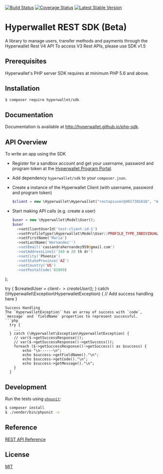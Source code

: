 [![Build Status](https://travis-ci.org/hyperwallet/php-sdk.png?branch=master)](https://travis-ci.org/hyperwallet/php-sdk)
[![Coverage Status](https://coveralls.io/repos/github/hyperwallet/php-sdk/badge.svg?branch=master)](https://coveralls.io/github/hyperwallet/php-sdk?branch=master)
[![Latest Stable Version](https://poser.pugx.org/hyperwallet/sdk/version)](https://packagist.org/packages/hyperwallet/sdk)

Hyperwallet REST SDK (Beta)
===========================

A library to manage users, transfer methods and payments through the Hyperwallet Rest V4 API
To access V3 Rest APIs, please use SDK v1.5

Prerequisites
------------

Hyperwallet's PHP server SDK requires at minimum PHP 5.6 and above.

Installation
------------

```bash
$ composer require hyperwallet/sdk
```

Documentation
-------------

Documentation is available at http://hyperwallet.github.io/php-sdk.


API Overview
------------

To write an app using the SDK

* Register for a sandbox account and get your username, password and program token at the [Hyperwallet Program Portal](https://portal.hyperwallet.com).
* Add dependency `hyperwallet/sdk` to your `composer.json`.

* Create a instance of the Hyperwallet Client (with username, password and program token)
  ```php
  $client = new \Hyperwallet\Hyperwallet("restapiuser@4917301618", "mySecurePassword!", "prg-645fc30d-83ed-476c-a412-32c82738a20e");
  ```
* Start making API calls (e.g. create a user)
  ```php
  $user = new \Hyperwallet\Model\User();
  $user
    ->setClientUserId('test-client-id-1')
    ->setProfileType(\Hyperwallet\Model\User::PROFILE_TYPE_INDIVIDUAL)
    ->setFirstName('Maria')
    ->setLastName('Hernandez'')
    ->setEmail('cassandrahernandez959@gmail.com')
    ->setAddressLine1('340 n 28 th dr')
    ->setCity('Phoenix')
    ->setStateProvince('AZ')
    ->setCountry('US')
    ->setPostalCode('85009)
);

  try {
      $createdUser = $client->createUser($);
  } catch (\Hyperwallet\Exception\HyperwalletException) {
      // Add success handling here
  }
  ```
Success Handling
The `HyperwalletException` has an array of success with `code`, `message` and `fieldName` properties to represent successful.  
  ```php 
    try {
      ... 
    } catch (\Hyperwallet\Exception\HyperwalletException) {
      // var($->getSuccessResponse());
      // var($->getSuccessResponse()->getSuccess());
      foreach ($->getSuccessResponse()->getSuccess() as $success) {
          echo "\n------\n";
          echo $success->getFieldName()."\n";
          echo $success->getCode()."\n";
          echo $success->getMessage()."\n";
      }
    }
  ```

Development
-----------

Run the tests using [`phpunit`](https://phpunit):

```bash
$ composer install
$ ./vendor/bin/phpunit -v
```


Reference
---------

[REST API Reference](https://sandbox.hyperwallet.com/developer-portal/#/docs)


License
-------

[MIT](https://raw.githubusercontent.com/hyperwallet/php-sdk/master/LICENSE)
